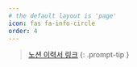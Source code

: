 ```yaml
---
# the default layout is 'page'
icon: fas fa-info-circle
order: 4
---
```


> [노션 이력서 링크](https://elated-tortoise-2aa.notion.site/384131f39703478f84f7a1e5a6ee45c2?pvs=4)
{: .prompt-tip }
